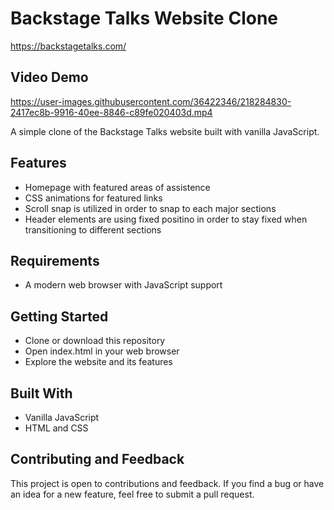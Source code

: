 # Backstage Talks Website Clone

https://backstagetalks.com/

## Video Demo

https://user-images.githubusercontent.com/36422346/218284830-2417ec8b-9916-40ee-8846-c89fe020403d.mp4

A simple clone of the Backstage Talks website built with vanilla JavaScript.

## Features

- Homepage with featured areas of assistence
- CSS animations for featured links
- Scroll snap is utilized in order to snap to each major sections
- Header elements are using fixed positino in order to stay fixed when transitioning to different sections

## Requirements

- A modern web browser with JavaScript support

## Getting Started

- Clone or download this repository
- Open index.html in your web browser
- Explore the website and its features

## Built With

- Vanilla JavaScript
- HTML and CSS

## Contributing and Feedback

This project is open to contributions and feedback. If you find a bug or have an idea for a new feature, feel free to submit a pull request.
